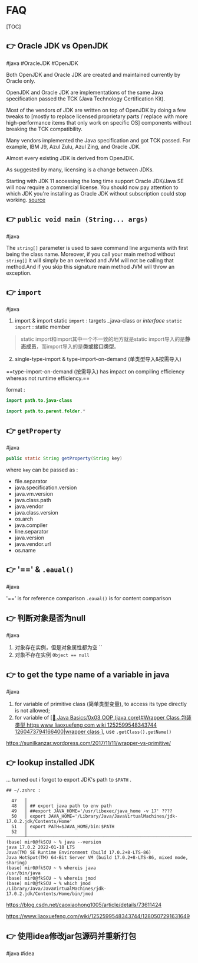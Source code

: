 # FAQ

[TOC]



## 👉 Oracle JDK vs OpenJDK
#java #OracleJDK #OpenJDK

Both OpenJDK and Oracle JDK are created and maintained currently by Oracle only.

OpenJDK and Oracle JDK are implementations of the same Java specification passed the TCK (Java Technology Certification Kit).

Most of the vendors of JDK are written on top of OpenJDK by doing a few tweaks to [mostly to replace licensed proprietary parts / replace with more high-performance items that only work on specific OS] components without breaking the TCK compatibility.

Many vendors implemented the Java specification and got TCK passed. For example, IBM J9, Azul Zulu, Azul Zing, and Oracle JDK.

Almost every existing JDK is derived from OpenJDK.

As suggested by many, licensing is a change between JDKs. 

Starting with JDK 11 accessing the long time support Oracle JDK/Java SE will now require a commercial license. You should now pay attention to which JDK you're installing as Oracle JDK without subscription could stop working. [source](https://www.infoworld.com/article/3284164/java/oracle-now-requires-a-subscription-to-use-java-se.html)

[List of Java virtual machines]: https://en.wikipedia.org/wiki/List_of_Java_virtual_machines#Proprietary_implementations

[Oracle JDK vs OpenJDK]: https://stackoverflow.com/questions/22358071/differences-between-oracle-jdk-and-openjdk



## 👉 `public void main (String... args)`
#java 

The `string[]` parameter is used to save command line arguments with first being the class name. Moreover, if you call your main method without `string[]` it will simply be an overload and JVM will not be calling that method.And if you skip this signature main method JVM will throw an exception.

[public void main (String... args)]: https://stackoverflow.com/q/1672083/16542494



## 👉 `import`
#java 

1. import & import static 
`import` : targets _java-class or _interface_
`static import` : static member

> static import和import其中一个不一致的地方就是static import导入的是**静态成员**，而import导入的是**类或接口类型**。

2. single-type-import & type-import-on-demand (单类型导入&按需导入)

==type-import-on-demand (按需导入) has impact on compiling efficiency whereas not runtime efficiency.==

format : 
```java
import path.to.java-class

import path.to.parent.folder.*
```

[import ]: https://blog.csdn.net/qq_25665807/article/details/74747868



## 👉 `getProperty`
#java 

```java
public static String getProperty(String key)
```

where `key` can be passed as : 
- file.separator
- java.specification.version
- java.vm.version
- java.class.path
- java.vendor
- java.class.version
- os.arch
- java.compiler
- line.separator
- java.version
- java.vendor.url
- os.name



## 👉 '\=\=' & `.eaual()`
#java 

'\=\=' is for reference comparison
`.eaual()` is for content comparison



## 👉 判断对象是否为null
#java 

1. 对象存在实例，但是对象属性都为空 ``
2. 对象不存在实例 `Object == null`

[判断对象是否为null]: https://www.cnblogs.com/DFX339/p/9945771.html

[通俗易懂，什么是.NET?什么是.NET Framework？什么是.NET Core?]: https://www.cnblogs.com/1996V/p/9037603.html

[CLR vs JVM：.NET和Java之间的争斗如何扩展到VM级别]: https://blog.csdn.net/danpu0978/article/details/106767365

[模块依赖（Java9）]: https://www.cnblogs.com/IcanFixIt/p/6994501.html



## 👉 to get the type name of a variable in java
#java 

1. for variable of primitive class (简单类型变量), to access its type directly is not allowed; 
2. for variable of  [[📌 Java Basics/0x03 OOP (java core)#Wrapper Class 包装类型 https www liaoxuefeng com wiki 1252599548343744 1260473794166400|wrapper class ]](包装类型变量), use `.getClass().getName()` 

[to get the type name of a variable in java: ]: https://www.cnblogs.com/smuxiaolei/p/7692392.html

https://sunilkanzar.wordpress.com/2017/11/11/wrapper-vs-primitive/



## 👉 lookup installed JDK

... turned out i forgot to export JDK's path to `$PATH` . 

```shell
## ~/.zshrc : 

  47   │
  48   │ ## export java path to env path
  49   │ ##export JAVA_HOME='/usr/libexec/java_home -v 17' ????
  50   │ export JAVA_HOME='/Library/Java/JavaVirtualMachines/jdk-17.0.2.jdk/Contents/Home'
  51   │ export PATH=$JAVA_HOME/bin:$PATH
  52   │
───────┴─────────────────────────────────────────────────────────────────────────────────────────────
(base) mir0@fkSCU ~ % java --version
java 17.0.2 2022-01-18 LTS
Java(TM) SE Runtime Environment (build 17.0.2+8-LTS-86)
Java HotSpot(TM) 64-Bit Server VM (build 17.0.2+8-LTS-86, mixed mode, sharing)
(base) mir0@fkSCU ~ % whereis java
/usr/bin/java
(base) mir0@fkSCU ~ % whereis jmod
(base) mir0@fkSCU ~ % which jmod
/Library/Java/JavaVirtualMachines/jdk-17.0.2.jdk/Contents/Home/bin/jmod
```

https://blog.csdn.net/caoxiaohong1005/article/details/73611424

https://www.liaoxuefeng.com/wiki/1252599548343744/1280507291631649



## 👉 使用idea修改jar包源码并重新打包
#java #idea


[使用idea修改jar包源码并重新打包]: https://blog.csdn.net/weixin_43178406/article/details/119037447
